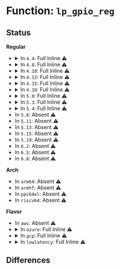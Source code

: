 # Function: <code>lp_gpio_reg</code>

## Status
<b>Regular</b>
<ul>
<li>
<details>
<summary>In <code>4.4</code>: Full Inline ⚠️</summary>

**Collision:** Unique Static

**Inline:** Full

**Transformation:** False

**Instances:**

```
In drivers/gpio/gpio-lynxpoint.c (ffffffff8142a1c6)
Location: drivers/gpio/gpio-lynxpoint.c:97
Inline: True
Inline callers:
  - drivers/gpio/gpio-lynxpoint.c:lp_irq_type
  - drivers/gpio/gpio-lynxpoint.c:lp_gpio_set
  - drivers/gpio/gpio-lynxpoint.c:lp_gpio_direction_input
  - drivers/gpio/gpio-lynxpoint.c:lp_gpio_direction_output
  - drivers/gpio/gpio-lynxpoint.c:lp_irq_enable
  - drivers/gpio/gpio-lynxpoint.c:lp_irq_disable
  - drivers/gpio/gpio-lynxpoint.c:lp_gpio_irq_handler
  - drivers/gpio/gpio-lynxpoint.c:lp_gpio_probe
```
</details>
</li>
<li>
<details>
<summary>In <code>4.8</code>: Full Inline ⚠️</summary>

**Collision:** Unique Static

**Inline:** Full

**Transformation:** False

**Instances:**

```
In drivers/gpio/gpio-lynxpoint.c (ffffffff81474f60)
Location: drivers/gpio/gpio-lynxpoint.c:97
Inline: True
Inline callers:
  - drivers/gpio/gpio-lynxpoint.c:lp_gpio_resume
  - drivers/gpio/gpio-lynxpoint.c:lp_gpio_probe
  - drivers/gpio/gpio-lynxpoint.c:lp_gpio_probe
  - drivers/gpio/gpio-lynxpoint.c:lp_irq_disable
  - drivers/gpio/gpio-lynxpoint.c:lp_irq_enable
  - drivers/gpio/gpio-lynxpoint.c:lp_gpio_irq_handler
  - drivers/gpio/gpio-lynxpoint.c:lp_gpio_irq_handler
  - drivers/gpio/gpio-lynxpoint.c:lp_gpio_direction_output
  - drivers/gpio/gpio-lynxpoint.c:lp_gpio_direction_input
  - drivers/gpio/gpio-lynxpoint.c:lp_gpio_set
  - drivers/gpio/gpio-lynxpoint.c:lp_gpio_get
  - drivers/gpio/gpio-lynxpoint.c:lp_irq_type
  - drivers/gpio/gpio-lynxpoint.c:lp_gpio_free
  - drivers/gpio/gpio-lynxpoint.c:lp_gpio_request
  - drivers/gpio/gpio-lynxpoint.c:lp_gpio_request
  - drivers/gpio/gpio-lynxpoint.c:lp_gpio_request
```
</details>
</li>
<li>
<details>
<summary>In <code>4.10</code>: Full Inline ⚠️</summary>

**Collision:** Unique Static

**Inline:** Full

**Transformation:** False

**Instances:**

```
In drivers/gpio/gpio-lynxpoint.c (ffffffff81497530)
Location: drivers/gpio/gpio-lynxpoint.c:97
Inline: True
Inline callers:
  - drivers/gpio/gpio-lynxpoint.c:lp_gpio_resume
  - drivers/gpio/gpio-lynxpoint.c:lp_gpio_probe
  - drivers/gpio/gpio-lynxpoint.c:lp_gpio_probe
  - drivers/gpio/gpio-lynxpoint.c:lp_irq_disable
  - drivers/gpio/gpio-lynxpoint.c:lp_irq_enable
  - drivers/gpio/gpio-lynxpoint.c:lp_gpio_irq_handler
  - drivers/gpio/gpio-lynxpoint.c:lp_gpio_irq_handler
  - drivers/gpio/gpio-lynxpoint.c:lp_gpio_direction_output
  - drivers/gpio/gpio-lynxpoint.c:lp_gpio_direction_input
  - drivers/gpio/gpio-lynxpoint.c:lp_gpio_set
  - drivers/gpio/gpio-lynxpoint.c:lp_gpio_get
  - drivers/gpio/gpio-lynxpoint.c:lp_irq_type
  - drivers/gpio/gpio-lynxpoint.c:lp_gpio_free
  - drivers/gpio/gpio-lynxpoint.c:lp_gpio_request
  - drivers/gpio/gpio-lynxpoint.c:lp_gpio_request
  - drivers/gpio/gpio-lynxpoint.c:lp_gpio_request
```
</details>
</li>
<li>
<details>
<summary>In <code>4.13</code>: Full Inline ⚠️</summary>

**Collision:** Unique Static

**Inline:** Full

**Transformation:** False

**Instances:**

```
In drivers/gpio/gpio-lynxpoint.c (ffffffff814a11ed)
Location: drivers/gpio/gpio-lynxpoint.c:97
Inline: True
Inline callers:
  - drivers/gpio/gpio-lynxpoint.c:lp_gpio_resume
  - drivers/gpio/gpio-lynxpoint.c:lp_gpio_probe
  - drivers/gpio/gpio-lynxpoint.c:lp_gpio_probe
  - drivers/gpio/gpio-lynxpoint.c:lp_irq_disable
  - drivers/gpio/gpio-lynxpoint.c:lp_irq_enable
  - drivers/gpio/gpio-lynxpoint.c:lp_gpio_irq_handler
  - drivers/gpio/gpio-lynxpoint.c:lp_gpio_irq_handler
  - drivers/gpio/gpio-lynxpoint.c:lp_gpio_direction_output
  - drivers/gpio/gpio-lynxpoint.c:lp_gpio_direction_input
  - drivers/gpio/gpio-lynxpoint.c:lp_gpio_set
  - drivers/gpio/gpio-lynxpoint.c:lp_gpio_get
  - drivers/gpio/gpio-lynxpoint.c:lp_irq_type
  - drivers/gpio/gpio-lynxpoint.c:lp_gpio_free
  - drivers/gpio/gpio-lynxpoint.c:lp_gpio_request
  - drivers/gpio/gpio-lynxpoint.c:lp_gpio_request
  - drivers/gpio/gpio-lynxpoint.c:lp_gpio_request
```
</details>
</li>
<li>
<details>
<summary>In <code>4.15</code>: Full Inline ⚠️</summary>

**Collision:** Unique Static

**Inline:** Full

**Transformation:** False

**Instances:**

```
In drivers/gpio/gpio-lynxpoint.c (ffffffff814dfbb0)
Location: drivers/gpio/gpio-lynxpoint.c:97
Inline: True
Inline callers:
  - drivers/gpio/gpio-lynxpoint.c:lp_gpio_resume
  - drivers/gpio/gpio-lynxpoint.c:lp_gpio_probe
  - drivers/gpio/gpio-lynxpoint.c:lp_gpio_probe
  - drivers/gpio/gpio-lynxpoint.c:lp_irq_disable
  - drivers/gpio/gpio-lynxpoint.c:lp_irq_enable
  - drivers/gpio/gpio-lynxpoint.c:lp_gpio_irq_handler
  - drivers/gpio/gpio-lynxpoint.c:lp_gpio_irq_handler
  - drivers/gpio/gpio-lynxpoint.c:lp_gpio_direction_output
  - drivers/gpio/gpio-lynxpoint.c:lp_gpio_direction_input
  - drivers/gpio/gpio-lynxpoint.c:lp_gpio_set
  - drivers/gpio/gpio-lynxpoint.c:lp_gpio_get
  - drivers/gpio/gpio-lynxpoint.c:lp_irq_type
  - drivers/gpio/gpio-lynxpoint.c:lp_gpio_free
  - drivers/gpio/gpio-lynxpoint.c:lp_gpio_request
  - drivers/gpio/gpio-lynxpoint.c:lp_gpio_request
  - drivers/gpio/gpio-lynxpoint.c:lp_gpio_request
```
</details>
</li>
<li>
<details>
<summary>In <code>4.18</code>: Full Inline ⚠️</summary>

**Collision:** Unique Static

**Inline:** Full

**Transformation:** False

**Instances:**

```
In drivers/gpio/gpio-lynxpoint.c (ffffffff8150ef70)
Location: drivers/gpio/gpio-lynxpoint.c:97
Inline: True
Inline callers:
  - drivers/gpio/gpio-lynxpoint.c:lp_gpio_resume
  - drivers/gpio/gpio-lynxpoint.c:lp_gpio_probe
  - drivers/gpio/gpio-lynxpoint.c:lp_gpio_probe
  - drivers/gpio/gpio-lynxpoint.c:lp_irq_disable
  - drivers/gpio/gpio-lynxpoint.c:lp_irq_enable
  - drivers/gpio/gpio-lynxpoint.c:lp_gpio_irq_handler
  - drivers/gpio/gpio-lynxpoint.c:lp_gpio_irq_handler
  - drivers/gpio/gpio-lynxpoint.c:lp_gpio_direction_output
  - drivers/gpio/gpio-lynxpoint.c:lp_gpio_direction_input
  - drivers/gpio/gpio-lynxpoint.c:lp_gpio_set
  - drivers/gpio/gpio-lynxpoint.c:lp_gpio_get
  - drivers/gpio/gpio-lynxpoint.c:lp_irq_type
  - drivers/gpio/gpio-lynxpoint.c:lp_gpio_free
  - drivers/gpio/gpio-lynxpoint.c:lp_gpio_request
  - drivers/gpio/gpio-lynxpoint.c:lp_gpio_request
  - drivers/gpio/gpio-lynxpoint.c:lp_gpio_request
```
</details>
</li>
<li>
<details>
<summary>In <code>5.0</code>: Full Inline ⚠️</summary>

**Collision:** Unique Static

**Inline:** Full

**Transformation:** False

**Instances:**

```
In drivers/gpio/gpio-lynxpoint.c (ffffffff815245e0)
Location: drivers/gpio/gpio-lynxpoint.c:83
Inline: True
Inline callers:
  - drivers/gpio/gpio-lynxpoint.c:lp_gpio_resume
  - drivers/gpio/gpio-lynxpoint.c:lp_gpio_probe
  - drivers/gpio/gpio-lynxpoint.c:lp_gpio_probe
  - drivers/gpio/gpio-lynxpoint.c:lp_irq_disable
  - drivers/gpio/gpio-lynxpoint.c:lp_irq_enable
  - drivers/gpio/gpio-lynxpoint.c:lp_gpio_irq_handler
  - drivers/gpio/gpio-lynxpoint.c:lp_gpio_irq_handler
  - drivers/gpio/gpio-lynxpoint.c:lp_gpio_direction_output
  - drivers/gpio/gpio-lynxpoint.c:lp_gpio_direction_input
  - drivers/gpio/gpio-lynxpoint.c:lp_gpio_set
  - drivers/gpio/gpio-lynxpoint.c:lp_gpio_get
  - drivers/gpio/gpio-lynxpoint.c:lp_irq_type
  - drivers/gpio/gpio-lynxpoint.c:lp_gpio_free
  - drivers/gpio/gpio-lynxpoint.c:lp_gpio_request
  - drivers/gpio/gpio-lynxpoint.c:lp_gpio_request
  - drivers/gpio/gpio-lynxpoint.c:lp_gpio_request
```
</details>
</li>
<li>
<details>
<summary>In <code>5.3</code>: Full Inline ⚠️</summary>

**Collision:** Unique Static

**Inline:** Full

**Transformation:** False

**Instances:**

```
In drivers/gpio/gpio-lynxpoint.c (ffffffff81552cad)
Location: drivers/gpio/gpio-lynxpoint.c:83
Inline: True
Inline callers:
  - drivers/gpio/gpio-lynxpoint.c:lp_gpio_resume
  - drivers/gpio/gpio-lynxpoint.c:lp_gpio_probe
  - drivers/gpio/gpio-lynxpoint.c:lp_gpio_probe
  - drivers/gpio/gpio-lynxpoint.c:lp_irq_disable
  - drivers/gpio/gpio-lynxpoint.c:lp_irq_enable
  - drivers/gpio/gpio-lynxpoint.c:lp_gpio_irq_handler
  - drivers/gpio/gpio-lynxpoint.c:lp_gpio_irq_handler
  - drivers/gpio/gpio-lynxpoint.c:lp_gpio_direction_output
  - drivers/gpio/gpio-lynxpoint.c:lp_gpio_direction_input
  - drivers/gpio/gpio-lynxpoint.c:lp_gpio_set
  - drivers/gpio/gpio-lynxpoint.c:lp_gpio_get
  - drivers/gpio/gpio-lynxpoint.c:lp_irq_type
  - drivers/gpio/gpio-lynxpoint.c:lp_gpio_free
  - drivers/gpio/gpio-lynxpoint.c:lp_gpio_request
  - drivers/gpio/gpio-lynxpoint.c:lp_gpio_request
  - drivers/gpio/gpio-lynxpoint.c:lp_gpio_request
```
</details>
</li>
<li>
<details>
<summary>In <code>5.4</code>: Full Inline ⚠️</summary>

**Collision:** Unique Static

**Inline:** Full

**Transformation:** False

**Instances:**

```
In drivers/gpio/gpio-lynxpoint.c (ffffffff8157429d)
Location: drivers/gpio/gpio-lynxpoint.c:83
Inline: True
Inline callers:
  - drivers/gpio/gpio-lynxpoint.c:lp_gpio_resume
  - drivers/gpio/gpio-lynxpoint.c:lp_gpio_irq_init_hw
  - drivers/gpio/gpio-lynxpoint.c:lp_gpio_irq_init_hw
  - drivers/gpio/gpio-lynxpoint.c:lp_irq_disable
  - drivers/gpio/gpio-lynxpoint.c:lp_irq_enable
  - drivers/gpio/gpio-lynxpoint.c:lp_gpio_irq_handler
  - drivers/gpio/gpio-lynxpoint.c:lp_gpio_irq_handler
  - drivers/gpio/gpio-lynxpoint.c:lp_gpio_direction_output
  - drivers/gpio/gpio-lynxpoint.c:lp_gpio_direction_input
  - drivers/gpio/gpio-lynxpoint.c:lp_gpio_set
  - drivers/gpio/gpio-lynxpoint.c:lp_gpio_get
  - drivers/gpio/gpio-lynxpoint.c:lp_irq_type
  - drivers/gpio/gpio-lynxpoint.c:lp_gpio_free
  - drivers/gpio/gpio-lynxpoint.c:lp_gpio_request
  - drivers/gpio/gpio-lynxpoint.c:lp_gpio_request
  - drivers/gpio/gpio-lynxpoint.c:lp_gpio_request
```
</details>
</li>
<li>
In <code>5.8</code>: Absent ⚠️
</li>
<li>
In <code>5.11</code>: Absent ⚠️
</li>
<li>
In <code>5.13</code>: Absent ⚠️
</li>
<li>
In <code>5.15</code>: Absent ⚠️
</li>
<li>
In <code>5.19</code>: Absent ⚠️
</li>
<li>
In <code>6.2</code>: Absent ⚠️
</li>
<li>
In <code>6.5</code>: Absent ⚠️
</li>
<li>
In <code>6.8</code>: Absent ⚠️
</li>
</ul>
<b>Arch</b>
<ul>
<li>
In <code>arm64</code>: Absent ⚠️
</li>
<li>
In <code>armhf</code>: Absent ⚠️
</li>
<li>
In <code>ppc64el</code>: Absent ⚠️
</li>
<li>
In <code>riscv64</code>: Absent ⚠️
</li>
</ul>
<b>Flavor</b>
<ul>
<li>
In <code>aws</code>: Absent ⚠️
</li>
<li>
<details>
<summary>In <code>azure</code>: Full Inline ⚠️</summary>

**Collision:** Unique Static

**Inline:** Full

**Transformation:** False

**Instances:**

```
In drivers/gpio/gpio-lynxpoint.c (ffffffff8155a8ad)
Location: drivers/gpio/gpio-lynxpoint.c:83
Inline: True
Inline callers:
  - drivers/gpio/gpio-lynxpoint.c:lp_gpio_resume
  - drivers/gpio/gpio-lynxpoint.c:lp_gpio_irq_init_hw
  - drivers/gpio/gpio-lynxpoint.c:lp_gpio_irq_init_hw
  - drivers/gpio/gpio-lynxpoint.c:lp_irq_disable
  - drivers/gpio/gpio-lynxpoint.c:lp_irq_enable
  - drivers/gpio/gpio-lynxpoint.c:lp_gpio_irq_handler
  - drivers/gpio/gpio-lynxpoint.c:lp_gpio_irq_handler
  - drivers/gpio/gpio-lynxpoint.c:lp_gpio_direction_output
  - drivers/gpio/gpio-lynxpoint.c:lp_gpio_direction_input
  - drivers/gpio/gpio-lynxpoint.c:lp_gpio_set
  - drivers/gpio/gpio-lynxpoint.c:lp_gpio_get
  - drivers/gpio/gpio-lynxpoint.c:lp_irq_type
  - drivers/gpio/gpio-lynxpoint.c:lp_gpio_free
  - drivers/gpio/gpio-lynxpoint.c:lp_gpio_request
  - drivers/gpio/gpio-lynxpoint.c:lp_gpio_request
  - drivers/gpio/gpio-lynxpoint.c:lp_gpio_request
```
</details>
</li>
<li>
<details>
<summary>In <code>gcp</code>: Full Inline ⚠️</summary>

**Collision:** Unique Static

**Inline:** Full

**Transformation:** False

**Instances:**

```
In drivers/gpio/gpio-lynxpoint.c (ffffffff815685cd)
Location: drivers/gpio/gpio-lynxpoint.c:83
Inline: True
Inline callers:
  - drivers/gpio/gpio-lynxpoint.c:lp_gpio_resume
  - drivers/gpio/gpio-lynxpoint.c:lp_gpio_irq_init_hw
  - drivers/gpio/gpio-lynxpoint.c:lp_gpio_irq_init_hw
  - drivers/gpio/gpio-lynxpoint.c:lp_irq_disable
  - drivers/gpio/gpio-lynxpoint.c:lp_irq_enable
  - drivers/gpio/gpio-lynxpoint.c:lp_gpio_irq_handler
  - drivers/gpio/gpio-lynxpoint.c:lp_gpio_irq_handler
  - drivers/gpio/gpio-lynxpoint.c:lp_gpio_direction_output
  - drivers/gpio/gpio-lynxpoint.c:lp_gpio_direction_input
  - drivers/gpio/gpio-lynxpoint.c:lp_gpio_set
  - drivers/gpio/gpio-lynxpoint.c:lp_gpio_get
  - drivers/gpio/gpio-lynxpoint.c:lp_irq_type
  - drivers/gpio/gpio-lynxpoint.c:lp_gpio_free
  - drivers/gpio/gpio-lynxpoint.c:lp_gpio_request
  - drivers/gpio/gpio-lynxpoint.c:lp_gpio_request
  - drivers/gpio/gpio-lynxpoint.c:lp_gpio_request
```
</details>
</li>
<li>
<details>
<summary>In <code>lowlatency</code>: Full Inline ⚠️</summary>

**Collision:** Unique Static

**Inline:** Full

**Transformation:** False

**Instances:**

```
In drivers/gpio/gpio-lynxpoint.c (ffffffff815824ed)
Location: drivers/gpio/gpio-lynxpoint.c:83
Inline: True
Inline callers:
  - drivers/gpio/gpio-lynxpoint.c:lp_gpio_resume
  - drivers/gpio/gpio-lynxpoint.c:lp_gpio_irq_init_hw
  - drivers/gpio/gpio-lynxpoint.c:lp_gpio_irq_init_hw
  - drivers/gpio/gpio-lynxpoint.c:lp_irq_disable
  - drivers/gpio/gpio-lynxpoint.c:lp_irq_enable
  - drivers/gpio/gpio-lynxpoint.c:lp_gpio_irq_handler
  - drivers/gpio/gpio-lynxpoint.c:lp_gpio_irq_handler
  - drivers/gpio/gpio-lynxpoint.c:lp_gpio_direction_output
  - drivers/gpio/gpio-lynxpoint.c:lp_gpio_direction_input
  - drivers/gpio/gpio-lynxpoint.c:lp_gpio_set
  - drivers/gpio/gpio-lynxpoint.c:lp_gpio_get
  - drivers/gpio/gpio-lynxpoint.c:lp_irq_type
  - drivers/gpio/gpio-lynxpoint.c:lp_gpio_free
  - drivers/gpio/gpio-lynxpoint.c:lp_gpio_request
  - drivers/gpio/gpio-lynxpoint.c:lp_gpio_request
  - drivers/gpio/gpio-lynxpoint.c:lp_gpio_request
```
</details>
</li>
</ul>

## Differences
